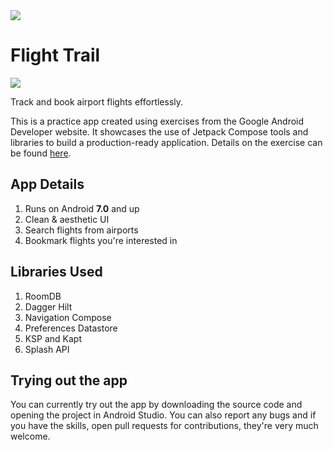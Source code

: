 <img src="https://github.com/bit-shift-studios/flight-trail/assets/70282966/319a7989-ac2e-49ee-8e1d-35d121c11cda" />

<h1>Flight Trail</h1>
<img src="https://img.shields.io/github/license/bit-shift-studios/flight-trail?style=for-the-badge&colorA=131820&colorB=FFFFFF&logo=markdown" /> 
<p>Track and book airport flights effortlessly.</p>

<p>
  This is a practice app created using exercises from the Google Android Developer website. It showcases the use of Jetpack Compose tools and libraries to build a production-ready application. Details on the exercise can be found <a href="https://developer.android.com/codelabs/basic-android-kotlin-compose-flight-search">here</a>.
</p>

<h2>App Details</h2>
<ol>
  <li>Runs on Android <b>7.0</b> and up</li>
  <li>Clean & aesthetic UI</li>
  <li>Search flights from airports</li>
  <li>Bookmark flights you're interested in</li>
</ol>

<h2>Libraries Used</h2>
<ol>
  <li>RoomDB</li>
  <li>Dagger Hilt</li>
  <li>Navigation Compose</li>
  <li>Preferences Datastore</li>
  <li>KSP and Kapt</li>
  <li>Splash API</li>
</ol>

<h2>Trying out the app</h2>
<p>You can currently try out the app by downloading the source code and opening the project in Android Studio. You can also report any bugs and if you have the skills, open pull requests for contributions, they're very much welcome.</p>
